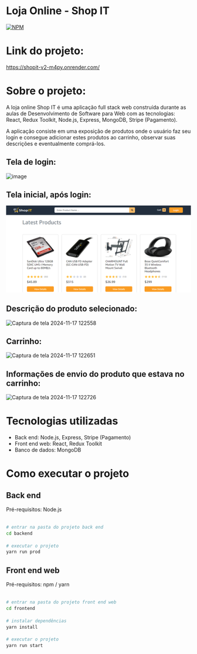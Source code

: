 # Loja Online  - Shop IT
[![NPM](https://img.shields.io/npm/l/react)](https://github.com/neliocursos/exemplo-readme/blob/main/LICENSE) 

# Link do projeto:

https://shopit-v2-m4py.onrender.com/

# Sobre o projeto:

A loja online Shop IT é uma aplicação full stack web construída durante as aulas de Desenvolvimento de Software para Web com as tecnologias: React, Redux Toolkit, Node.js, Express, MongoDB, Stripe (Pagamento).

A aplicação consiste em uma exposição de produtos onde o usuário faz seu login e consegue adicionar estes produtos ao carrinho, observar suas descrições e eventualmente comprá-los.



## Tela de login:
![image](https://github.com/user-attachments/assets/c551f2d7-e626-4c83-835d-81ae3a32dc55)

## Tela inicial, após login:
![Tela 1](https://github.com/vivian2804/deploy-projeto-webII/blob/020-prepared-for-deploy/Captura%20de%20tela%202024-11-13%20221548.png)

## Descrição do produto selecionado:
![Captura de tela 2024-11-17 122558](https://github.com/user-attachments/assets/dd79978b-a7f2-4e83-8a03-1bc7acdf31b1)

## Carrinho:
![Captura de tela 2024-11-17 122651](https://github.com/user-attachments/assets/77dcb017-ebc2-40fb-be8e-ac76cff4ce21)

## Informações de envio do produto que estava no carrinho:
![Captura de tela 2024-11-17 122726](https://github.com/user-attachments/assets/383859a2-2538-4a4d-9c16-bf33039ed7da)


# Tecnologias utilizadas

- Back end: Node.js, Express, Stripe (Pagamento)
- Front end web: React, Redux Toolkit
- Banco de dados: MongoDB

# Como executar o projeto

## Back end
Pré-requisitos: Node.js

```bash

# entrar na pasta do projeto back end
cd backend

# executar o projeto
yarn run prod
```

## Front end web
Pré-requisitos: npm / yarn

```bash

# entrar na pasta do projeto front end web
cd frontend

# instalar dependências
yarn install

# executar o projeto
yarn run start
```


